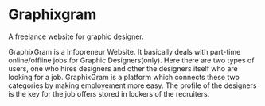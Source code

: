 # Graphixgram
A freelance website for graphic designer.

GraphixGram is a Infopreneur Website. It basically deals with part-time online/offline jobs for Graphic Designers(only). 
Here there are two types of users, one who hires designers and other the designers itself who are looking for a job. 
GraphixGram is a platform which connects these two categories by making employement more easy. 
The profile of the designers is the key for the job offers stored  in lockers of the recruiters.
